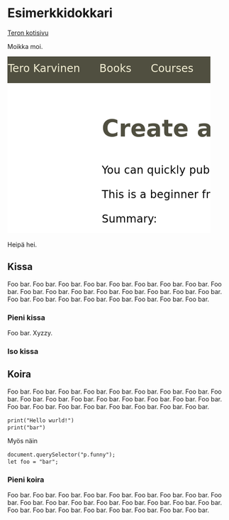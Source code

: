 # Esimerkkidokkari

[Teron kotisivu](https://TeroKarvinen.com)

Moikka moi. 

![Kulma kotisivustani](hello.png)

Heipä hei. 

## Kissa

Foo bar. Foo bar. Foo bar. Foo bar. Foo bar. Foo bar. Foo bar. Foo bar. Foo bar. Foo bar. Foo bar. Foo bar. Foo bar. Foo bar. Foo bar. Foo bar. Foo bar. Foo bar. Foo bar. Foo bar. Foo bar. Foo bar. Foo bar. Foo bar. Foo bar. 

### Pieni kissa

Foo bar. Xyzzy. 

### Iso kissa

## Koira

Foo bar. Foo bar. Foo bar. Foo bar. Foo bar. Foo bar. Foo bar. Foo bar. Foo bar. Foo bar. Foo bar. Foo bar. Foo bar. Foo bar. Foo bar. Foo bar. Foo bar. Foo bar. Foo bar. Foo bar. Foo bar. Foo bar. Foo bar. Foo bar. Foo bar. 

    print("Hello wurld!")
    print("bar")

Myös näin

    document.querySelector("p.funny");
    let foo = "bar";

### Pieni koira

Foo bar. Foo bar. Foo bar. Foo bar. Foo bar. Foo bar. Foo bar. Foo bar. Foo bar. Foo bar. Foo bar. Foo bar. Foo bar. Foo bar. Foo bar. Foo bar. Foo bar. Foo bar. Foo bar. Foo bar. Foo bar. Foo bar. Foo bar. Foo bar. Foo bar. 
